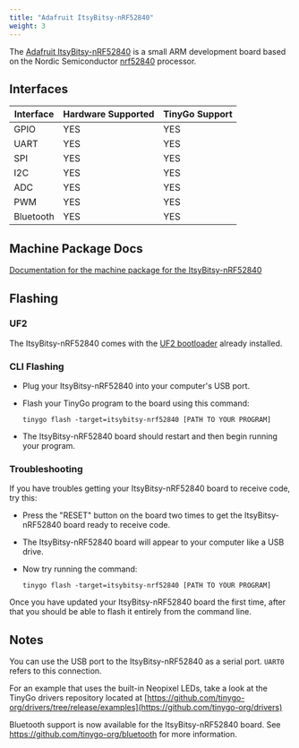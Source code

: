 ```yaml
---
title: "Adafruit ItsyBitsy-nRF52840"
weight: 3
---
```


The [Adafruit ItsyBitsy-nRF52840](https://www.adafruit.com/product/4333) is a small ARM development board based on the Nordic Semiconductor [nrf52840](https://www.nordicsemi.com/eng/Products/nRF52840)  processor.

## Interfaces

| Interface | Hardware Supported | TinyGo Support |
| --------- | ------------- | ----- |
| GPIO      | YES | YES |
| UART      | YES | YES |
| SPI      | YES | YES |
| I2C      | YES | YES |
| ADC      | YES | YES |
| PWM      | YES | YES |
| Bluetooth      | YES | YES |

## Machine Package Docs

[Documentation for the machine package for the ItsyBitsy-nRF52840](../machine/itsybitsy-nrf52840)

## Flashing

### UF2

The ItsyBitsy-nRF52840 comes with the [UF2 bootloader](https://github.com/Microsoft/uf2) already installed.

### CLI Flashing

- Plug your ItsyBitsy-nRF52840 into your computer's USB port.
- Flash your TinyGo program to the board using this command:

    ```shell
    tinygo flash -target=itsybitsy-nrf52840 [PATH TO YOUR PROGRAM]
    ```

- The ItsyBitsy-nRF52840 board should restart and then begin running your program.

### Troubleshooting

If you have troubles getting your ItsyBitsy-nRF52840 board to receive code, try this:

- Press the "RESET" button on the board two times to get the ItsyBitsy-nRF52840 board ready to receive code.
- The ItsyBitsy-nRF52840 board will appear to your computer like a USB drive.
- Now try running the command:

    ```shell
    tinygo flash -target=itsybitsy-nrf52840 [PATH TO YOUR PROGRAM]
    ```

Once you have updated your ItsyBitsy-nRF52840 board the first time, after that you should be able to flash it entirely from the command line.

## Notes

You can use the USB port to the ItsyBitsy-nRF52840 as a serial port. `UART0` refers to this connection.

For an example that uses the built-in Neopixel LEDs, take a look at the TinyGo drivers repository located at [https://github.com/tinygo-org/drivers/tree/release/examples](https://github.com/tinygo-org/drivers)

Bluetooth support is now available for the ItsyBitsy-nRF52840 board. See https://github.com/tinygo-org/bluetooth for more information.
